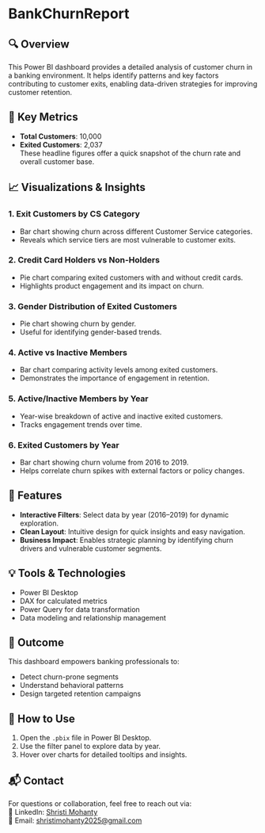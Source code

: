 # BankChurnReport

## 🔍 Overview
This Power BI dashboard provides a detailed analysis of customer churn in a banking environment. It helps identify patterns and key factors contributing to customer exits, enabling data-driven strategies for improving customer retention.

## 📌 Key Metrics
- **Total Customers**: 10,000  
- **Exited Customers**: 2,037  
These headline figures offer a quick snapshot of the churn rate and overall customer base.

## 📈 Visualizations & Insights

### 1. Exit Customers by CS Category
- Bar chart showing churn across different Customer Service categories.
- Reveals which service tiers are most vulnerable to customer exits.

### 2. Credit Card Holders vs Non-Holders
- Pie chart comparing exited customers with and without credit cards.
- Highlights product engagement and its impact on churn.

### 3. Gender Distribution of Exited Customers
- Pie chart showing churn by gender.
- Useful for identifying gender-based trends.

### 4. Active vs Inactive Members
- Bar chart comparing activity levels among exited customers.
- Demonstrates the importance of engagement in retention.

### 5. Active/Inactive Members by Year
- Year-wise breakdown of active and inactive exited customers.
- Tracks engagement trends over time.

### 6. Exited Customers by Year
- Bar chart showing churn volume from 2016 to 2019.
- Helps correlate churn spikes with external factors or policy changes.

## 🧰 Features
- **Interactive Filters**: Select data by year (2016–2019) for dynamic exploration.
- **Clean Layout**: Intuitive design for quick insights and easy navigation.
- **Business Impact**: Enables strategic planning by identifying churn drivers and vulnerable customer segments.

## 💡 Tools & Technologies
- Power BI Desktop  
- DAX for calculated metrics  
- Power Query for data transformation  
- Data modeling and relationship management

## 🚀 Outcome
This dashboard empowers banking professionals to:
- Detect churn-prone segments  
- Understand behavioral patterns  
- Design targeted retention campaigns  

## 📁 How to Use
1. Open the `.pbix` file in Power BI Desktop.
2. Use the filter panel to explore data by year.
3. Hover over charts for detailed tooltips and insights.

## 📬 Contact
For questions or collaboration, feel free to reach out via:  
🔗 LinkedIn: [Shristi Mohanty](https://www.linkedin.com/in/shristi-mohanty-1)  
📧 Email: shristimohanty2025@gmail.com


